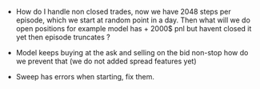 - How do I handle non closed trades, now we have 2048 steps per episode, which we start at random point in a day. Then
  what will we do open positions for example model has + 2000$ pnl but havent closed it yet then episode truncates ?

- Model keeps buying at the ask and selling on the bid non-stop how do we prevent that (we do not added spread features
  yet)

- Sweep has errors when starting, fix them.